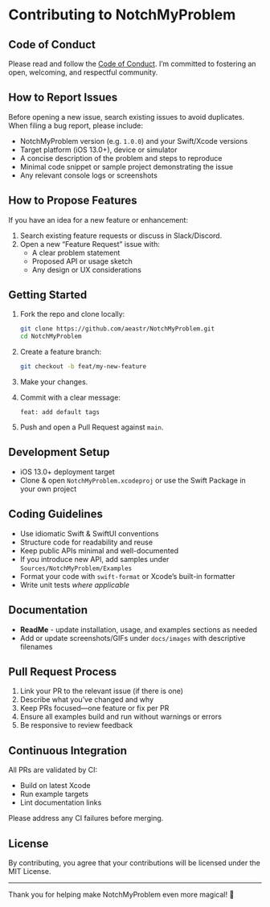 # Contributing to NotchMyProblem

## Code of Conduct

Please read and follow the [Code of Conduct](./CODE_OF_CONDUCT.md). I’m committed to fostering an open, welcoming, and respectful community.

## How to Report Issues

Before opening a new issue, search existing issues to avoid duplicates. When filing a bug report, please include:
- NotchMyProblem version (e.g. `1.0.0`) and your Swift/Xcode versions  
- Target platform (iOS 13.0+), device or simulator  
- A concise description of the problem and steps to reproduce  
- Minimal code snippet or sample project demonstrating the issue  
- Any relevant console logs or screenshots

## How to Propose Features

If you have an idea for a new feature or enhancement:
1. Search existing feature requests or discuss in Slack/Discord.  
2. Open a new “Feature Request” issue with:
   - A clear problem statement  
   - Proposed API or usage sketch  
   - Any design or UX considerations  

## Getting Started

1. Fork the repo and clone locally:
   ```bash
   git clone https://github.com/aeastr/NotchMyProblem.git
   cd NotchMyProblem
   ```
2. Create a feature branch:
   ```bash
   git checkout -b feat/my-new-feature
   ```
3. Make your changes. 

4. Commit with a clear message:
   ```
   feat: add default tags
   ```

5. Push and open a Pull Request against `main`.

## Development Setup

- iOS 13.0+ deployment target  
- Clone & open `NotchMyProblem.xcodeproj` or use the Swift Package in your own project

## Coding Guidelines

- Use idiomatic Swift & SwiftUI conventions  
- Structure code for readability and reuse  
- Keep public APIs minimal and well-documented  
- If you introduce new API, add samples under `Sources/NotchMyProblem/Examples`  
- Format your code with `swift-format` or Xcode’s built-in formatter  
- Write unit tests _where applicable_

## Documentation

- **ReadMe** - update installation, usage, and examples sections as needed  
- Add or update screenshots/GIFs under `docs/images` with descriptive filenames

## Pull Request Process

1. Link your PR to the relevant issue (if there is one)  
2. Describe what you’ve changed and why  
3. Keep PRs focused—one feature or fix per PR  
4. Ensure all examples build and run without warnings or errors  
5. Be responsive to review feedback

## Continuous Integration

All PRs are validated by CI:
- Build on latest Xcode  
- Run example targets  
- Lint documentation links

Please address any CI failures before merging.

## License

By contributing, you agree that your contributions will be licensed under the MIT License.

---

Thank you for helping make NotchMyProblem even more magical! 🚀
